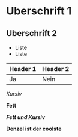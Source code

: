 # Uberschrift 1

## Uberschrift 2

* Liste
* Liste

| Header 1 | Header 2 |
|-|-|
|Ja| Nein|

*Kursiv*

**Fett**

***Fett und Kursiv***

**Denzel ist der coolste**
